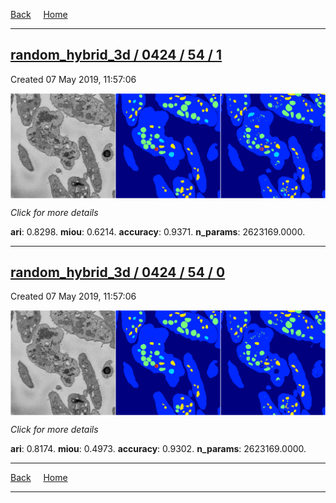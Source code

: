 
[Back](..)&nbsp;&nbsp;&nbsp;&nbsp;&nbsp;[Home](https://leapmanlab.github.io/snapshots)

---

<div class="summary"><a href="1"><h2>random_hybrid_3d / 0424 / 54 / 1</h2></a><p>Created 07 May 2019, 11:57:06
</p><a href="1"><img src="1/media/summary.png" align="center"></a><p>
<i>Click for more details</i>
</p></div>

**ari**: 0.8298. **miou**: 0.6214. **accuracy**: 0.9371. **n_params**: 2623169.0000. 

---

<div class="summary"><a href="0"><h2>random_hybrid_3d / 0424 / 54 / 0</h2></a><p>Created 07 May 2019, 11:57:06
</p><a href="0"><img src="0/media/summary.png" align="center"></a><p>
<i>Click for more details</i>
</p></div>

**ari**: 0.8174. **miou**: 0.4973. **accuracy**: 0.9302. **n_params**: 2623169.0000. 

---

[Back](..)&nbsp;&nbsp;&nbsp;&nbsp;&nbsp;[Home](https://leapmanlab.github.io/snapshots)

---